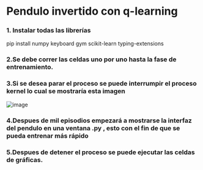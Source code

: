 # Pendulo invertido con q-learning
### 1. Instalar todas las librerías
  pip install numpy keyboard gym scikit-learn typing-extensions
### 2.Se debe correr las celdas uno por uno hasta la fase de entrenamiento.
### 3.Si se desea parar el proceso se puede interrumpir el proceso kernel lo cual se mostraría esta imagen
![image](https://github.com/user-attachments/assets/3cc31830-e31f-4010-ad3a-ac3e40ae8860)
### 4.Despues de mil episodios empezará a mostrarse la interfaz del pendulo en una ventana .py , esto con el fin de que se pueda entrenar más rápido
### 5.Despues de detener el proceso se puede ejecutar las celdas de gráficas.
